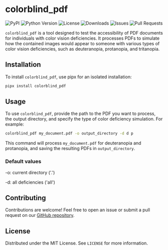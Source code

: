 
# colorblind_pdf

![PyPI](https://img.shields.io/pypi/v/colorblind_pdf)
![Python Version](https://img.shields.io/pypi/pyversions/colorblind_pdf)
![License](https://img.shields.io/github/license/dvolgyes/colorblind_pdf)
![Downloads](https://img.shields.io/pypi/dm/colorblind_pdf)
![Issues](https://img.shields.io/github/issues/dvolgyes/colorblind_pdf)
![Pull Requests](https://img.shields.io/github/issues-pr/dvolgyes/colorblind_pdf)

`colorblind_pdf` is a tool designed to test the accessibility of PDF documents for individuals with color vision deficiencies. It processes PDFs to simulate how the contained images would appear to someone with various types of color vision deficiencies, such as deuteranopia, protanopia, and tritanopia.

## Installation

To install `colorblind_pdf`, use pipx for an isolated installation:

```bash
pipx install colorblind_pdf
```

## Usage

To use `colorblind_pdf`, provide the path to the PDF you want to process, the output directory, and specify the type of color deficiency simulation. For example:

```bash
colorblind_pdf my_document.pdf -o output_directory -d d p
```

This command will process `my_document.pdf` for deuteranopia and protanopia, and saving the resulting PDFs in `output_directory`.

### Default values

-o: current directory ('.')

-d: all deficiencies ('all')

## Contributing

Contributions are welcome! Feel free to open an issue or submit a pull request on our [GitHub repository](https://github.com/dvolgyes/colorblind_pdf).

## License

Distributed under the MIT License. See `LICENSE` for more information.
